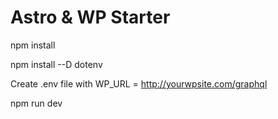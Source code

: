 # Astro & WP Starter

npm install

npm install --D dotenv

Create .env file with WP_URL = http://yourwpsite.com/graphql

npm run dev